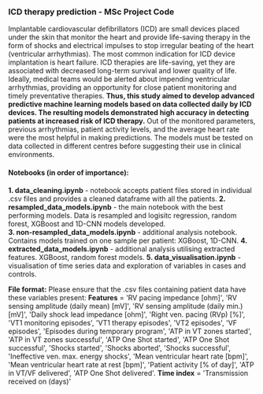 ### ICD therapy prediction - MSc Project Code
Implantable cardiovascular defibrillators (ICD) are small devices placed under the skin that monitor the heart and provide life-saving therapy in the form of shocks and electrical impulses to stop irregular beating of the heart (ventricular arrhythmias). The most common indication for ICD device implantation is heart failure. ICD therapies are life-saving, yet they are associated with decreased long-term survival and lower quality of life. Ideally, medical teams would be alerted about impending ventricular arrhythmias, providing an opportunity for close patient monitoring and timely preventative therapies. **Thus, this study aimed to develop advanced predictive machine learning models based on data collected daily by ICD devices. The resulting models demonstrated high accuracy in detecting patients at increased risk of ICD therapy.** Out of the monitored parameters, previous arrhythmias, patient activity levels, and the average heart rate were the most helpful in making predictions. The models must be tested on data collected in different centres before suggesting their use in clinical environments.

#### Notebooks (in order of importance):
**1. data_cleaning.ipynb** - notebook accepts patient files stored in individual .csv files and provides a cleaned dataframe with all the patients. 
**2. resampled_data_models.ipynb** - the main notebook with the best performing models. Data is resampled and logisitc regression, random forest, XGBoost and 1D-CNN models developed.  
**3. non-resampled_data_models.ipynb** - additional analysis notebook. Contains models trained on one sample per patient: XGBoost, 1D-CNN.
**4. extracted_data_models.ipynb** - additional analysis utilising extracted features. XGBoost, random forest models.
**5. data_visualisation.ipynb** - visualisation of time series data and exploration of variables in cases and controls. 

**File format:**
Please ensure that the .csv files containing patient data have these variables present:
**Features** = 'RV pacing impedance [ohm]', 'RV sensing amplitude (daily mean) [mV]', 'RV sensing amplitude (daily min.) [mV]', 'Daily shock lead impedance [ohm]', 'Right ven. pacing (RVp) [%]', 'VT1 monitoring episodes', 'VT1 therapy episodes', 'VT2 episodes', 'VF episodes', 'Episodes during temporary program', 'ATP in VT zones started', 'ATP in VT zones successful', 'ATP One Shot started', 'ATP One Shot successful', 'Shocks started', 'Shocks aborted', 'Shocks successful', 'Ineffective ven. max. energy shocks', 'Mean ventricular heart rate [bpm]', 'Mean ventricular heart rate at rest [bpm]', 'Patient activity [% of day]', 'ATP in VT/VF delivered', 'ATP One Shot delivered'.
**Time index** = 'Transmission received on (days)'
